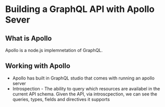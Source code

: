 # Building a GraphQL API with Apollo Sever

## What is Apollo

Apollo is a node.js implemnetation of GraphQL.

## Working with Apollo

- Apollo has built in GraphQL studio that comes with running an apollo server
- Introspection - The ability to query which resources are availabel in the current API schema.
Given the API, via introscpection, we can see the queries, types, fields and directives it supports
